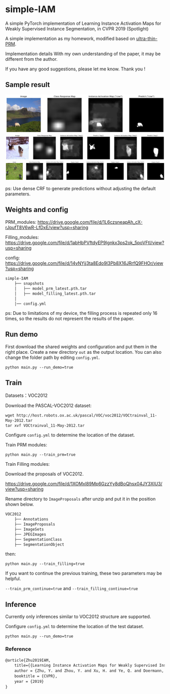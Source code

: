 # simple-IAM
A simple PyTorch implementation of Learning Instance Activation Maps for Weakly Supervised Instance Segmentation, in CVPR 2019 (Spotlight)



A simple implementation as my homework, modified based on [ultra-thin-PRM](https://github.com/chuchienshu/ultra-thin-PRM).

Implementation details With my own understanding of the paper, it may be different from the author.

If you have any good suggestions, please let me know. Thank you !



## Sample result 

<img src="./sample/2_0.jpg" alt="1_0" style="zoom:50%;" />



<img src="./sample/1_0.jpg" alt="2_0" style="zoom:50%;" />



<img src="./sample/3_0.jpg" alt="3_0" style="zoom:72%;" />



ps: Use dense CRF to generate predictions without adjusting the default parameters.



##  Weights and config

PRM_modules: https://drive.google.com/file/d/1L6czsneapAh_cX-rJpufT8V6wR-LfDxE/view?usp=sharing

Filling_modules: https://drive.google.com/file/d/1abHbPVftdyEP9lgnkx3ps2ok_5poVFtI/view?usp=sharing

config: https://drive.google.com/file/d/14vNYjj3ta8Edo9I3Pb8X16JRrfQ9FHOr/view?usp=sharing

```
simple-IAM
    ├── snapshots   
    │   ├── model_prm_latest.pth.tar
    │   ├── model_filling_latest.pth.tar
    │
    │── config.yml
```

ps: Due to limitations of my device, the filling process is repeated only 16 times, so the results do not represent the results of the paper.



##  Run demo

First download the shared weights and configuration and put them in the right place. Create a new directory   ```out```   as the output location. You can also change the folder path by editing ```config.yml```.

```
python main.py --run_demo=true
```



## Train

Datasets：VOC2012

Download the PASCAL-VOC2012 dataset:

```
wget http://host.robots.ox.ac.uk/pascal/VOC/voc2012/VOCtrainval_11-May-2012.tar
tar xvf VOCtrainval_11-May-2012.tar
```

Configure ```config.yml``` to determine the location of the dataset.



Train PRM modules: 

```
python main.py --train_prm=true
```



Train Filling modules: 

Download the proposals of VOC2012.

https://drive.google.com/file/d/1XOMxl89Mp6GzzYy8dBoQhsx04JY3XIU3/view?usp=sharing

Rename directory to ```ImageProposals``` after unzip and put it in the position shown below.

```
VOC2012
    ├── Annotations 
    ├── ImageProposals
    ├── ImageSets
    ├── JPEGImages
    ├── SegmentationClass
    ├── SegmentationObject
```
then:
```
python main.py --train_filling=true
```



If you want to continue the previous training, these two parameters may be helpful.

```--train_prm_continue=true``` and ```--train_filling_continue=true```



## Inference

Currently only inferences similar to VOC2012 structure are supported.

Configure ```config.yml``` to determine the location of the test dataset.

```
python main.py --run_demo=true
```



### Reference

```markdown
@article{Zhu2019IAM,
    title={{Learning Instance Activation Maps for Weakly Supervised Instance Segmentation}},
    author = {Zhu, Y. and Zhou, Y. and Xu, H. and Ye, Q. and Doermann, D. and Jiao, J.},
    booktitle = {CVPR},
    year = {2019}
}
```
